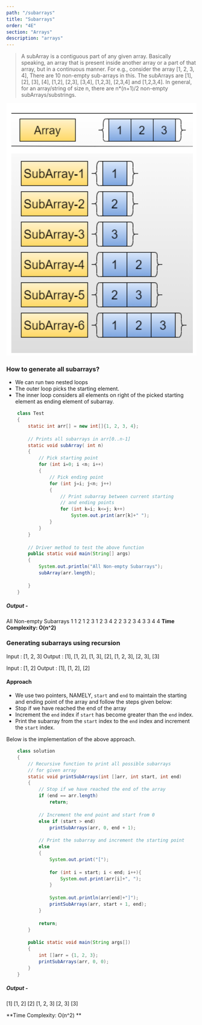 ```yaml
---
path: "/subarrays"
title: "Subarrays"
order: "4E"
section: "Arrays"
description: "arrays"
---
```


> A subArray is a contiguous part of any given array. Basically speaking, an array that is present inside another array or a part of that array, but in a continuous manner.
For e.g., consider the array [1, 2, 3, 4], There are 10 non-empty sub-arrays in this. 
The subArrays are [1], [2], [3], [4], [1,2], [2,3], [3,4], [1,2,3], [2,3,4] and [1,2,3,4]. 
In general, for an array/string of size n, there are n*(n+1)/2 non-empty subArrays/substrings.


![java-subarray](./images/java-subarray.png)

### How to generate all subarrays? 
- We can run two nested loops
- The outer loop picks the starting element.
- The inner loop considers all elements on right of the picked starting element as ending element of subarray. 

```java
    class Test
    {
        static int arr[] = new int[]{1, 2, 3, 4};
         
        // Prints all subarrays in arr[0..n-1]
        static void subArray( int n)
        {
            // Pick starting point
            for (int i=0; i <n; i++)
            {
                // Pick ending point
                for (int j=i; j<n; j++)
                {
                    // Print subarray between current starting
                    // and ending points
                    for (int k=i; k<=j; k++)
                        System.out.print(arr[k]+" ");
                }
            }
        }
     
        // Driver method to test the above function
        public static void main(String[] args)
        {
            System.out.println("All Non-empty Subarrays");
            subArray(arr.length);
             
        }
    }
```
#####  Output -
All Non-empty Subarrays
1 
1 2 
1 2 3 
1 2 3 4 
2 
2 3 
2 3 4 
3 
3 4 
4
**Time Complexity: O(n^2)**  


### Generating subarrays using recursion
Input : [1, 2, 3]
Output : [1], [1, 2], [1, 3], [2], [1, 2, 3], [2, 3], [3]

Input : [1, 2]
Output : [1], [1, 2], [2]

 

#### Approach
- We use two pointers, NAMELY, `start` and `end` to maintain the starting and ending point of the array and follow the steps given below: 
- Stop if we have reached the end of the array
- Increment the `end` index if `start` has become greater than the `end` index.
- Print the subarray from the `start` index to the `end` index and increment the `start` index.

Below is the implementation of the above approach.

```java
    class solution
    {
        // Recursive function to print all possible subarrays
        // for given array
        static void printSubArrays(int []arr, int start, int end)
        {    
            // Stop if we have reached the end of the array    
            if (end == arr.length)
                return;
             
            // Increment the end point and start from 0
            else if (start > end)
                printSubArrays(arr, 0, end + 1);
                 
            // Print the subarray and increment the starting point
            else
            {
                System.out.print("[");
                
                for (int i = start; i < end; i++){
                    System.out.print(arr[i]+", ");
                }
                 
                System.out.println(arr[end]+"]");
                printSubArrays(arr, start + 1, end);
            }
             
            return;
        }
         
        public static void main(String args[])
        {
            int []arr = {1, 2, 3};
            printSubArrays(arr, 0, 0);
        }
    }
```

#####  Output -

[1]
[1, 2]
[2]
[1, 2, 3]
[2, 3]
[3]
 

**Time Complexity: O(n^2) **  

